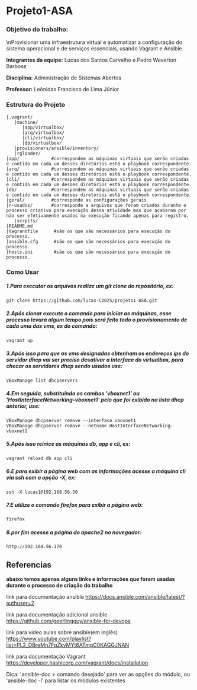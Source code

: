 # Projeto1-ASA
### Objetivo do trabalho: 
\nProvisionar uma infraestrutura virtual e automatizar a configuração do sistema operacional e de serviços essenciais, usando Vagrant e Ansible.

**Integrantes da equipe:**
Lucas dos Santos Carvalho e Pedro Weverton Barbosa

**Disciplina:**
Administração de Sistemas Abertos

**Professor:**
Leônidas Francisco de Lima Júnior

### Estrutura do Projeto
```
|.vagrant/
   |machine/
      |app/virtualbox/
      |arq/virtualbox/
      |cli/virtualbox/
      |db/virtualbox/
   |provisioners/ansible/inventory/
   |rgloader/
|app/            #correspondem as máquinas virtuais que serão criadas e contido em cada um desses diretórios está o playbook correspondente.
|arq/            #correspondem as máquinas virtuais que serão criadas e contido em cada um desses diretórios está o playbook correspondente.
|cli/            #correspondem as máquinas virtuais que serão criadas e contido em cada um desses diretórios está o playbook correspondente.
|db/             #correspondem as máquinas virtuais que serão criadas e contido em cada um desses diretórios está o playbook correspondente.
|geral/          #corresponde as configurações gerais 
|n-usados/       #corresponde a arquivos que foram criados durante o processo criativo para execução dessa atividade mas que acabaram por não ser efetivamente usados na execução ficando apenas para registro.
   |scrpits/
|README.md
|Vagrantfile      #são os que são necessários para execução do processo.
|ansible.cfg      #são os que são necessários para execução do processo.
|hosts.ini        #são os que são necessários para execução do processo.
```
### Como Usar

##### 1.Para executar os arquivos realize um git clone do repositório, ex:
```
git clone https://github.com/lucas-C2025/projeto1-ASA.git
```
##### 2.Após clonar execute o comando para iniciar as máquinas, esse processo levará algum tempo pois será feito todo o provisionamento de cada uma das vms, ex do comando:
```
vagrant up
```
##### 3.Após isso para que as vms designadas obtenham os endereços ips do servidor dhcp vai ser preciso desativar a interface do virtualbox, para checar os servidores dhcp sendo usados use:
```
VBoxManage list dhcpservers
```
##### 4.Em seguida, substituindo os cambos 'vboxnet1' ou 'HostInterfaceNetworking-vboxnet1' pelo que foi exibido na lista dhcp anterior, use:
```
VBoxManage dhcpserver remove --interface vboxnet1  
VBoxManage dhcpserver remove --netname HostInterfaceNetworking-vboxnet1
```
##### 5.Após isso reinice as máquinas db, app e cli, ex:
```
vagrant reload db app cli
```
##### 6.E para exibir a página web com as informações acesse a máquina cli via ssh com a opção -X, ex:
```
ssh -X lucas1@192.168.56.50
```
##### 7.E utilize o comando firefox para exibir a página web:
```
firefox
```
##### 8.por fim acesse a página do apache2 no navegador:
```    
http://192.168.56.170
```
## Referencias

**abaixo temos apenas alguns links e informações que foram usadas durante o processo de criação do trabalho**

link para documentação ansible <https://docs.ansible.com/ansible/latest/?authuser=2>

link para documentação adicional ansible <https://github.com/geerlingguy/ansible-for-devops>

link para video aulas sobre ansible(em inglês) <https://www.youtube.com/playlist?list=PL2_OBreMn7FqZkvMYt6ATmgC0KAGGJNAN>

link para documentação Vagrant <https://developer.hashicorp.com/vagrant/docs/installation>

Dica:
    'ansible-doc + comando desejado' para ver as opções do módulo, ou 'ansible-doc -l' para listar os módulos existentes


